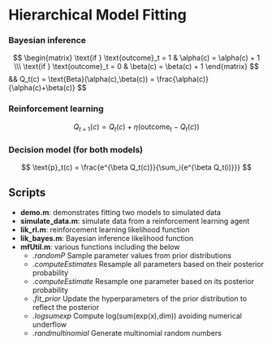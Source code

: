 # Hierarchical Model Fitting

### Bayesian inference
$$ \begin{matrix} \text{if } \text{outcome}_t = 1 & \alpha(c) = \alpha(c) + 1 \\\ \text{if } \text{outcome}_t = 0 & \beta(c) = \beta(c) + 1 \end{matrix} $$
&& Q_t(c) = \text{Beta}(\alpha(c),\beta(c)) = \frac{\alpha(c)}{\alpha(c)+\beta(c)} $$

### Reinforcement learning 

$$ Q_{t+1}(c) = Q_t(c) + \eta(\text{outcome}_t - Q_t(c)) $$

### Decision model (for both models)
$$ \text{p}_t(c) = \frac{e^{\beta Q_t(c)}}{\sum_i{e^{\beta Q_t(i)}}} $$

## Scripts
 - **demo.m**:   demonstrates fitting two models to simulated data
 - **simulate_data.m**:   simulate data from a reinforcement learning agent
 - **lik_rl.m**:          reinforcement learning likelihood function
 - **lik_bayes.m**:       Bayesian inference likelihood function
 - **mfUtil.m**:          various functions including the below
    - *.randomP*            Sample parameter values from prior distributions
    - *.computeEstimates*   Resample all parameters based on their posterior probability
    - *.computeEstimate*    Resample one parameter based on its posterior probability
    - *.fit_prior*          Update the hyperparameters of the prior distribution to reflect the posterior
    - *.logsumexp*          Compute log(sum(exp(x),dim)) avoiding numerical underflow
    - *.randmultinomial*    Generate multinomial random numbers

